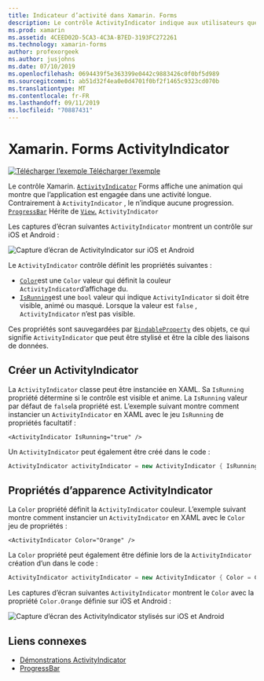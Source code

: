 ```yaml
---
title: Indicateur d’activité dans Xamarin. Forms
description: Le contrôle ActivityIndicator indique aux utilisateurs que l’application est engagée dans une activité de longue durée, sans donner une indication de la progression. Cet article explique comment utiliser un ActivityIndicator en XAML et du code.
ms.prod: xamarin
ms.assetid: 4CEED02D-5CA3-4C3A-B7ED-3193FC272261
ms.technology: xamarin-forms
author: profexorgeek
ms.author: jusjohns
ms.date: 07/10/2019
ms.openlocfilehash: 0694439f5e363399e0442c9883426c0f0bf5d989
ms.sourcegitcommit: ab51d32f4ea0e0d4701f0bf2f1465c9323cd070b
ms.translationtype: MT
ms.contentlocale: fr-FR
ms.lasthandoff: 09/11/2019
ms.locfileid: "70887431"
---
```

# <a name="xamarinforms-activityindicator"></a>Xamarin. Forms ActivityIndicator
[![Télécharger l’exemple](~/media/shared/download.png) Télécharger l’exemple](https://docs.microsoft.com/samples/xamarin/xamarin-forms-samples/userinterface-activityindicatordemos/)

Le contrôle Xamarin. [`ActivityIndicator`](xref:Xamarin.Forms.ActivityIndicator) Forms affiche une animation qui montre que l’application est engagée dans une activité longue. Contrairement à `ActivityIndicator` , le n’indique aucune progression. [`ProgressBar`](xref:Xamarin.Forms.ProgressBar) Hérite de [`View`.](xref:Xamarin.Forms.View) `ActivityIndicator`

Les captures d’écran suivantes `ActivityIndicator` montrent un contrôle sur iOS et Android :

![Capture d’écran de ActivityIndicator sur iOS et Android](activityindicator-images/activityindicators-default.png "Capture d’écran de ActivityIndicator sur iOS et Android")

Le `ActivityIndicator` contrôle définit les propriétés suivantes :

* [`Color`](xref:Xamarin.Forms.ActivityIndicator.Color)est une `Color` valeur qui définit la couleur `ActivityIndicator`d’affichage du.
* [`IsRunning`](xref:Xamarin.Forms.ActivityIndicator.IsRunning)est une `bool` valeur qui indique `ActivityIndicator` si doit être visible, animé ou masqué. Lorsque la valeur est `false` , `ActivityIndicator` n’est pas visible.

Ces propriétés sont sauvegardées par [`BindableProperty`](xref:Xamarin.Forms.BindableProperty) des objets, ce qui signifie `ActivityIndicator` que peut être stylisé et être la cible des liaisons de données.

## <a name="create-an-activityindicator"></a>Créer un ActivityIndicator

La `ActivityIndicator` classe peut être instanciée en XAML. Sa `IsRunning` propriété détermine si le contrôle est visible et anime. La `IsRunning` valeur par défaut de `false`la propriété est. L’exemple suivant montre comment instancier un `ActivityIndicator` en XAML avec le jeu `IsRunning` de propriétés facultatif :

```xaml
<ActivityIndicator IsRunning="true" />
```

Un `ActivityIndicator` peut également être créé dans le code :

```csharp
ActivityIndicator activityIndicator = new ActivityIndicator { IsRunning = true };
```

## <a name="activityindicator-appearance-properties"></a>Propriétés d’apparence ActivityIndicator

La `Color` propriété définit la `ActivityIndicator` couleur. L’exemple suivant montre comment instancier un `ActivityIndicator` en XAML avec le `Color` jeu de propriétés :

```xaml
<ActivityIndicator Color="Orange" />
```

La `Color` propriété peut également être définie lors de la `ActivityIndicator` création d’un dans le code :

```csharp
ActivityIndicator activityIndicator = new ActivityIndicator { Color = Color.Orange };
```

Les captures d’écran suivantes `ActivityIndicator` montrent le `Color` avec la propriété `Color.Orange` définie sur iOS et Android :

![Capture d’écran des ActivityIndicator stylisés sur iOS et Android](activityindicator-images/activityindicators-styled.png "Capture d’écran des ActivityIndicator stylisés sur iOS et Android")

## <a name="related-links"></a>Liens connexes

* [Démonstrations ActivityIndicator](https://docs.microsoft.com/samples/xamarin/xamarin-forms-samples/userinterface-activityindicatordemos/)
* [ProgressBar](~/xamarin-forms/user-interface/progressbar.md)
